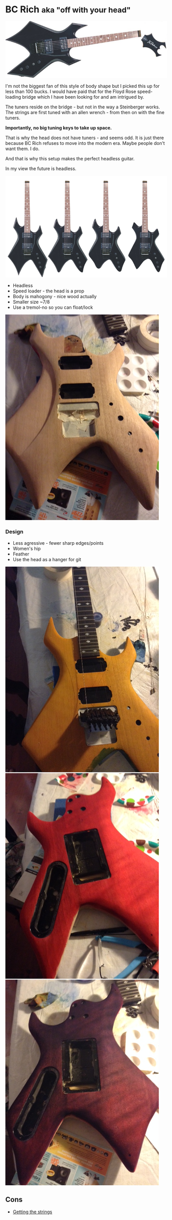 # BC Rich <small> aka  "off with your head"</small>

<img src="/img/bc/rich-less.png"/>

I'm not the biggest fan of this style of body shape but I picked this up for less than 100 bucks. I would have paid that for the Floyd Rose speed-loading bridge which I have been looking for and am intrigued by.

The tuners reside on the bridge - but not in the way a Steinberger works. The strings are first tuned with an allen wrench - from then on with the fine tuners. 

__Importantly, no big tuning keys to take up space.__

That is why the head does not have tuners - and seems odd. It is just there because BC Rich refuses to move into the modern era. Maybe people don't want them. I do.

And that is why this setup makes the perfect headless guitar.

In my view the future is headless.

<img src="/img/bc/bc-4.png"/>

* Headless
* Speed loader - the head is a prop
* Body is mahogony - nice wood actually
* Smaller size ~7/8
* Use a tremol-no so you can float/lock

<img src="/img/bc/feather.jpg"/>

### Design

* Less agressive - fewer sharp edges/points
* Women's hip
* Feather
* Use the head as a hanger for git

<img src="/img/bc/yellow.jpg"/>
<img src="/img/bc/red.jpg"/>
<img src="/img/bc/purple.jpg"/>



## Cons

* [Getting the strings](http://www.floydrose.com/news/speedloader-update-october-2014)

